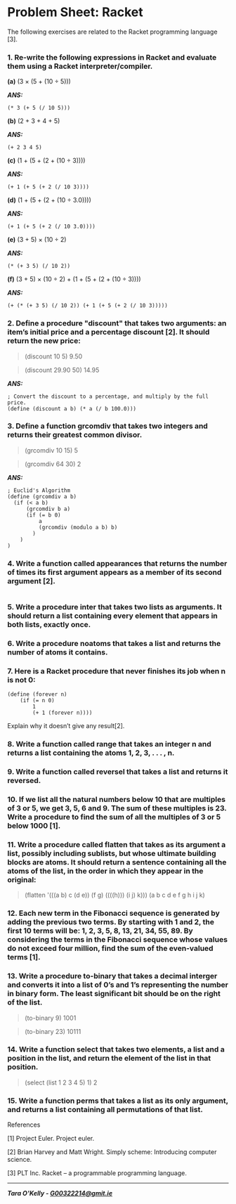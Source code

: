 # Problem Sheet: Racket

The following exercises are related to the Racket programming language [3].
### 1. Re-write the following expressions in Racket and evaluate them using a Racket interpreter/compiler.

**(a)** (3 × (5 + (10 ÷ 5)))

**_ANS:_**

```racket
(* 3 (+ 5 (/ 10 5)))
```

**(b)** (2 + 3 + 4 + 5)

**_ANS:_**

```racket
(+ 2 3 4 5)
```

**(c)** (1 + (5 + (2 + (10 ÷ 3))))

**_ANS:_**

```racket
(+ 1 (+ 5 (+ 2 (/ 10 3))))
```

**(d)** (1 + (5 + (2 + (10 ÷ 3.0))))

**_ANS:_**

```racket
(+ 1 (+ 5 (+ 2 (/ 10 3.0))))
```

**(e)** (3 + 5) × (10 ÷ 2)

**_ANS:_**

```racket
(* (+ 3 5) (/ 10 2))
```

**(f)** (3 + 5) × (10 ÷ 2) + (1 + (5 + (2 + (10 ÷ 3))))

**_ANS:_**

```racket
(+ (* (+ 3 5) (/ 10 2)) (+ 1 (+ 5 (+ 2 (/ 10 3)))))
```

### 2. Define a procedure "discount" that takes two arguments: an item’s initial price and a percentage discount [2]. It should return the new price:

> (discount 10 5)
9.50

> (discount 29.90 50)
14.95

**_ANS:_**

```racket
; Convert the discount to a percentage, and multiply by the full price.
(define (discount a b) (* a (/ b 100.0)))
```

### 3. Define a function grcomdiv that takes two integers and returns their greatest common divisor.

> (grcomdiv 10 15)
5

> (grcomdiv 64 30)
2

**_ANS:_**

```racket
; Euclid's Algorithm
(define (grcomdiv a b)
  (if (< a b)
      (grcomdiv b a)
      (if (= b 0)
          a
          (grcomdiv (modulo a b) b)
        )
    )
)
```

### 4. Write a function called appearances that returns the number of times its first argument appears as a member of its second argument [2].

```

```

### 5. Write a procedure inter that takes two lists as arguments. It should return a list containing every element that appears in both lists, exactly once.

### 6. Write a procedure noatoms that takes a list and returns the number of atoms it contains.

### 7. Here is a Racket procedure that never finishes its job when n is not 0:

```racket
(define (forever n)
    (if (= n 0)
        1
        (+ 1 (forever n))))
```

Explain why it doesn’t give any result[2].

### 8. Write a function called range that takes an integer n and returns a list containing the atoms 1, 2, 3, . . . , n.

### 9. Write a function called reversel that takes a list and returns it reversed.

### 10. If we list all the natural numbers below 10 that are multiples of 3 or 5, we get 3, 5, 6 and 9. The sum of these multiples is 23. Write a procedure to find the sum of all the multiples of 3 or 5 below 1000 [1].

### 11. Write a procedure called flatten that takes as its argument a list, possibly including sublists, but whose ultimate building blocks are atoms. It should return a sentence containing all the atoms of the list, in the order in which they appear in the original:

> (flatten '(((a b) c (d e)) (f g) ((((h))) (i j) k)))
(a b c d e f g h i j k)

### 12. Each new term in the Fibonacci sequence is generated by adding the previous two terms. By starting with 1 and 2, the first 10 terms will be: 1, 2, 3, 5, 8, 13, 21, 34, 55, 89. By considering the terms in the Fibonacci sequence whose values do not exceed four million, find the sum of the even-valued terms [1].

### 13. Write a procedure to-binary that takes a decimal interger and converts it into a list of 0’s and 1’s representing the number in binary form. The least significant bit should be on the right of the list.

> (to-binary 9)
1001

> (to-binary 23)
10111

### 14. Write a function select that takes two elements, a list and a position in the list, and return the element of the list in that position.

> (select (list 1 2 3 4 5) 1)
2

### 15. Write a function perms that takes a list as its only argument, and returns a list containing all permutations of that list.

References

[1] Project Euler. Project euler.

[2] Brian Harvey and Matt Wright. Simply scheme: Introducing computer science.

[3] PLT Inc. Racket – a programmable programming language.

-----

__*Tara O'Kelly - G00322214@gmit.ie*__